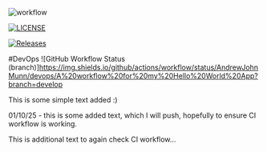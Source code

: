 ![workflow](https://github.com/AndrewJohnMunn/devops/actions/workflows/main.yml/badge.svg)

[![LICENSE](https://img.shields.io/github/license/AndrewJohnMunn/devops.svg?style=flat-square)](https://github.com/<github-username>/devops/blob/master/LICENSE)

[![Releases](https://img.shields.io/github/release/AndrewJohnMunn/devops/all.svg?style=flat-square)](https://github.com/<github-username>/devops/releases)

#DevOps
![GitHub Workflow Status (branch)]https://img.shields.io/github/actions/workflow/status/AndrewJohnMunn/devops/A%20workflow%20for%20my%20Hello%20World%20App?branch=develop


This is some simple text added :) 

01/10/25 - this is some added text, which I will push, hopefully to ensure CI workflow is working.

 This is additional text to again check CI workflow...
 
